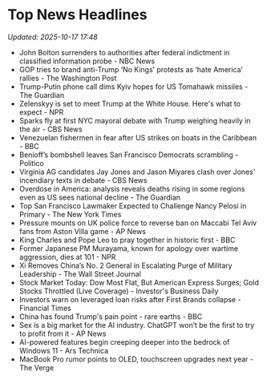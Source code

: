 # Top News Headlines

_Updated: 2025-10-17 17:48_

- John Bolton surrenders to authorities after federal indictment in classified information probe - NBC News
- GOP tries to brand anti-Trump ‘No Kings’ protests as ‘hate America’ rallies - The Washington Post
- Trump-Putin phone call dims Kyiv hopes for US Tomahawk missiles - The Guardian
- Zelenskyy is set to meet Trump at the White House. Here's what to expect - NPR
- Sparks fly at first NYC mayoral debate with Trump weighing heavily in the air - CBS News
- Venezuelan fishermen in fear after US strikes on boats in the Caribbean - BBC
- Benioff’s bombshell leaves San Francisco Democrats scrambling - Politico
- Virginia AG candidates Jay Jones and Jason Miyares clash over Jones' incendiary texts in debate - CBS News
- Overdose in America: analysis reveals deaths rising in some regions even as US sees national decline - The Guardian
- Top San Francisco Lawmaker Expected to Challenge Nancy Pelosi in Primary - The New York Times
- Pressure mounts on UK police force to reverse ban on Maccabi Tel Aviv fans from Aston Villa game - AP News
- King Charles and Pope Leo to pray together in historic first - BBC
- Former Japanese PM Murayama, known for apology over wartime aggression, dies at 101 - NPR
- Xi Removes China’s No. 2 General in Escalating Purge of Military Leadership - The Wall Street Journal
- Stock Market Today: Dow Most Flat, But American Express Surges; Gold Stocks Throttled (Live Coverage) - Investor's Business Daily
- Investors warn on leveraged loan risks after First Brands collapse - Financial Times
- China has found Trump's pain point - rare earths - BBC
- Sex is a big market for the AI industry. ChatGPT won’t be the first to try to profit from it - AP News
- AI-powered features begin creeping deeper into the bedrock of Windows 11 - Ars Technica
- MacBook Pro rumor points to OLED, touchscreen upgrades next year - The Verge